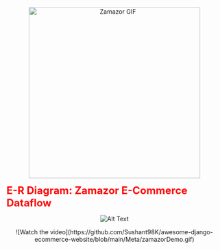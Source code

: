 <div align="center">
  <img src="Meta/zamazor.gif" alt="Zamazor GIF" width="400" />
</div>

<p><strong><span style="color:red; font-size: 24px;">E-R Diagram: Zamazor E-Commerce Dataflow</span></strong></p>

<div align="center">

![Alt Text](Meta/E-commerce.svg)

</div>

<div align="center">
![Watch the video](https://github.com/Sushant98K/awesome-django-ecommerce-website/blob/main/Meta/zamazorDemo.gif)
</div>
